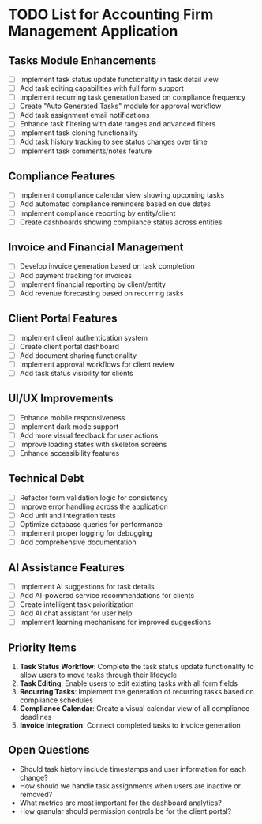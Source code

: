# TODO List for Accounting Firm Management Application

## Tasks Module Enhancements
- [ ] Implement task status update functionality in task detail view
- [ ] Add task editing capabilities with full form support
- [ ] Implement recurring task generation based on compliance frequency
- [ ] Create "Auto Generated Tasks" module for approval workflow
- [ ] Add task assignment email notifications
- [ ] Enhance task filtering with date ranges and advanced filters
- [ ] Implement task cloning functionality
- [ ] Add task history tracking to see status changes over time
- [ ] Implement task comments/notes feature

## Compliance Features
- [ ] Implement compliance calendar view showing upcoming tasks
- [ ] Add automated compliance reminders based on due dates
- [ ] Implement compliance reporting by entity/client
- [ ] Create dashboards showing compliance status across entities

## Invoice and Financial Management
- [ ] Develop invoice generation based on task completion
- [ ] Add payment tracking for invoices
- [ ] Implement financial reporting by client/entity
- [ ] Add revenue forecasting based on recurring tasks

## Client Portal Features
- [ ] Implement client authentication system
- [ ] Create client portal dashboard
- [ ] Add document sharing functionality
- [ ] Implement approval workflows for client review
- [ ] Add task status visibility for clients

## UI/UX Improvements
- [ ] Enhance mobile responsiveness
- [ ] Implement dark mode support
- [ ] Add more visual feedback for user actions
- [ ] Improve loading states with skeleton screens
- [ ] Enhance accessibility features

## Technical Debt
- [ ] Refactor form validation logic for consistency
- [ ] Improve error handling across the application
- [ ] Add unit and integration tests
- [ ] Optimize database queries for performance
- [ ] Implement proper logging for debugging
- [ ] Add comprehensive documentation

## AI Assistance Features
- [ ] Implement AI suggestions for task details
- [ ] Add AI-powered service recommendations for clients
- [ ] Create intelligent task prioritization
- [ ] Add AI chat assistant for user help
- [ ] Implement learning mechanisms for improved suggestions

## Priority Items
1. **Task Status Workflow**: Complete the task status update functionality to allow users to move tasks through their lifecycle
2. **Task Editing**: Enable users to edit existing tasks with all form fields
3. **Recurring Tasks**: Implement the generation of recurring tasks based on compliance schedules
4. **Compliance Calendar**: Create a visual calendar view of all compliance deadlines
5. **Invoice Integration**: Connect completed tasks to invoice generation

## Open Questions
- Should task history include timestamps and user information for each change?
- How should we handle task assignments when users are inactive or removed?
- What metrics are most important for the dashboard analytics?
- How granular should permission controls be for the client portal?